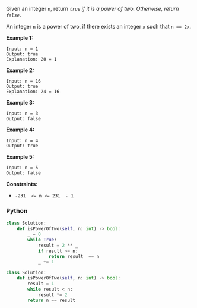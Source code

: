 
Given an integer  `n`, return  _`true`  if it is a power of two. Otherwise, return  `false`_.

An integer  `n`  is a power of two, if there exists an integer  `x`  such that  `n == 2x`.

**Example 1:**
```
Input: n = 1
Output: true
Explanation: 20 = 1
```

**Example 2:**
```
Input: n = 16
Output: true
Explanation: 24 = 16
```

**Example 3:**
```
Input: n = 3
Output: false
```

**Example 4:**
```
Input: n = 4
Output: true
```

**Example 5:**
```
Input: n = 5
Output: false
```

**Constraints:**
-   `-231  <= n <= 231  - 1`

### Python
```python
class Solution:
    def isPowerOfTwo(self, n: int) -> bool:
        _ = 0
        while True:
            result = 2 ** _
            if result >= n:
                return result  == n
            _ += 1 
```

```python
class Solution:
    def isPowerOfTwo(self, n: int) -> bool:
        result = 1
        while result < n:
            result *= 2
        return n == result
```